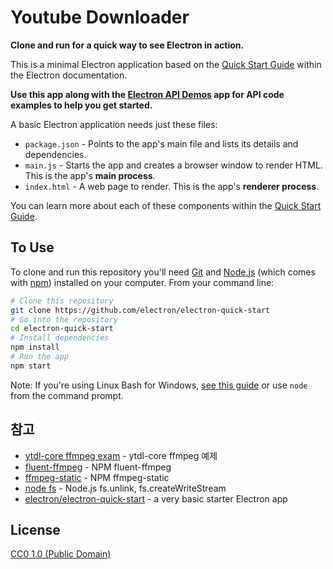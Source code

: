 # Youtube Downloader

**Clone and run for a quick way to see Electron in action.**

This is a minimal Electron application based on the [Quick Start Guide](https://electronjs.org/docs/tutorial/quick-start) within the Electron documentation.

**Use this app along with the [Electron API Demos](https://electronjs.org/#get-started) app for API code examples to help you get started.**

A basic Electron application needs just these files:

- `package.json` - Points to the app's main file and lists its details and dependencies.
- `main.js` - Starts the app and creates a browser window to render HTML. This is the app's **main process**.
- `index.html` - A web page to render. This is the app's **renderer process**.

You can learn more about each of these components within the [Quick Start Guide](https://electronjs.org/docs/tutorial/quick-start).

## To Use

To clone and run this repository you'll need [Git](https://git-scm.com) and [Node.js](https://nodejs.org/en/download/) (which comes with [npm](http://npmjs.com)) installed on your computer. From your command line:

```bash
# Clone this repository
git clone https://github.com/electron/electron-quick-start
# Go into the repository
cd electron-quick-start
# Install dependencies
npm install
# Run the app
npm start
```

Note: If you're using Linux Bash for Windows, [see this guide](https://www.howtogeek.com/261575/how-to-run-graphical-linux-desktop-applications-from-windows-10s-bash-shell/) or use `node` from the command prompt.

## 참고

- [ytdl-core ffmpeg exam](https://github.com/lleellee0/node-ytdl-core/blob/master/example/ffmpeg.js) - ytdl-core ffmpeg 예제
- [fluent-ffmpeg](https://www.npmjs.com/package/fluent-ffmpeg) - NPM fluent-ffmpeg
- [ffmpeg-static](https://www.npmjs.com/package/ffmpeg-static) - NPM ffmpeg-static
- [node fs](https://nodejs.org/api/fs.html) - Node.js fs.unlink, fs.createWriteStream
- [electron/electron-quick-start](https://github.com/electron/electron-quick-start) - a very basic starter Electron app

## License

[CC0 1.0 (Public Domain)](LICENSE.md)

